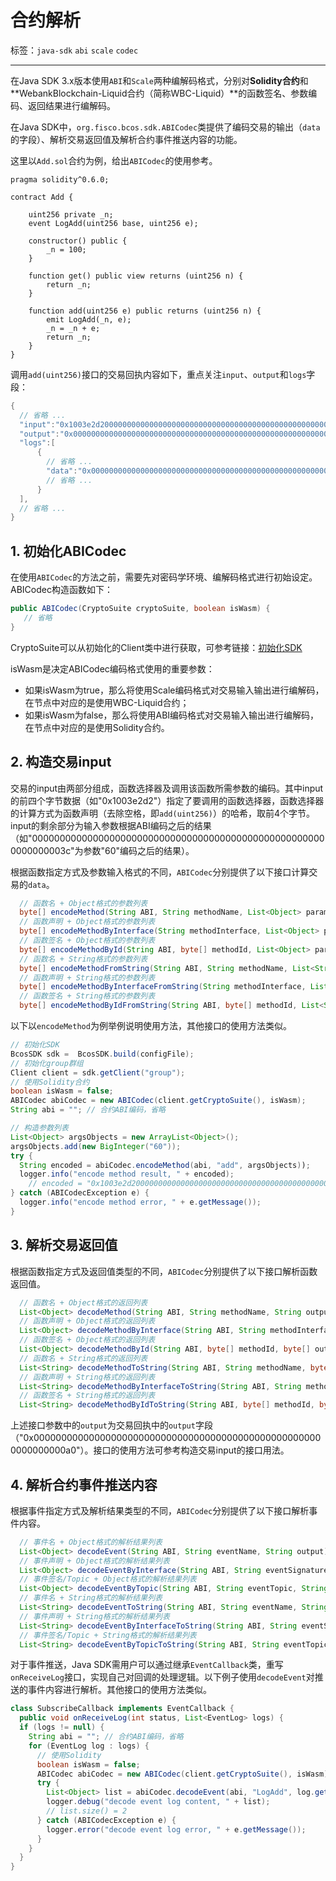 # 合约解析

标签：``java-sdk`` ``abi`` `scale`  ``codec``

----
在Java SDK 3.x版本使用`ABI`和`Scale`两种编解码格式，分别对**Solidity合约**和**WebankBlockchain-Liquid合约（简称WBC-Liquid）**的函数签名、参数编码、返回结果进行编解码。

在Java SDK中，`org.fisco.bcos.sdk.ABICodec`类提供了编码交易的输出（`data`的字段）、解析交易返回值及解析合约事件推送内容的功能。

这里以`Add.sol`合约为例，给出`ABICodec`的使用参考。

```solidity
pragma solidity^0.6.0;

contract Add {

    uint256 private _n;
    event LogAdd(uint256 base, uint256 e);
 
    constructor() public {
        _n = 100;
    }

    function get() public view returns (uint256 n) {
        return _n;
    }

    function add(uint256 e) public returns (uint256 n) {
        emit LogAdd(_n, e);
        _n = _n + e;
        return _n;
    }
}
```

调用`add(uint256)`接口的交易回执内容如下，重点关注`input`、`output`和`logs`字段：

```Java
{
  // 省略 ...
  "input":"0x1003e2d2000000000000000000000000000000000000000000000000000000000000003c",
  "output":"0x00000000000000000000000000000000000000000000000000000000000000a0",
  "logs":[
      {
        // 省略 ... 
        "data":"0x0000000000000000000000000000000000000000000000000000000000000064000000000000000000000000000000000000000000000000000000000000003c",
        // 省略 ...
      }
  ],
  // 省略 ...
}
```

## 1. 初始化ABICodec

在使用`ABICodec`的方法之前，需要先对密码学环境、编解码格式进行初始设定。ABICodec构造函数如下：

```java
public ABICodec(CryptoSuite cryptoSuite, boolean isWasm) {
   // 省略
}
```

CryptoSuite可以从初始化的Client类中进行获取，可参考链接：[初始化SDK](./assemble_transaction.html#sdk)

isWasm是决定ABICodec编码格式使用的重要参数：

- 如果isWasm为true，那么将使用Scale编码格式对交易输入输出进行编解码，在节点中对应的是使用WBC-Liquid合约；
- 如果isWasm为false，那么将使用ABI编码格式对交易输入输出进行编解码，在节点中对应的是使用Solidity合约。

## 2. 构造交易input

交易的input由两部分组成，函数选择器及调用该函数所需参数的编码。其中input的前四个字节数据（如"0x1003e2d2"）指定了要调用的函数选择器，函数选择器的计算方式为函数声明（去除空格，即`add(uint256)`）的哈希，取前4个字节。input的剩余部分为输入参数根据ABI编码之后的结果（如"000000000000000000000000000000000000000000000000000000000000003c"为参数"60"编码之后的结果）。

根据函数指定方式及参数输入格式的不同，`ABICodec`分别提供了以下接口计算交易的`data`。

```Java
  // 函数名 + Object格式的参数列表
  byte[] encodeMethod(String ABI, String methodName, List<Object> params);
  // 函数声明 + Object格式的参数列表
  byte[] encodeMethodByInterface(String methodInterface, List<Object> params)
  // 函数签名 + Object格式的参数列表
  byte[] encodeMethodById(String ABI, byte[] methodId, List<Object> params);
  // 函数名 + String格式的参数列表
  byte[] encodeMethodFromString(String ABI, String methodName, List<String> params);
  // 函数声明 + String格式的参数列表
  byte[] encodeMethodByInterfaceFromString(String methodInterface, List<String> params);
  // 函数签名 + String格式的参数列表
  byte[] encodeMethodByIdFromString(String ABI, byte[] methodId, List<String> params);
```

以下以`encodeMethod`为例举例说明使用方法，其他接口的使用方法类似。

```Java
// 初始化SDK
BcosSDK sdk =  BcosSDK.build(configFile);
// 初始化group群组
Client client = sdk.getClient("group");
// 使用Solidity合约
boolean isWasm = false;
ABICodec abiCodec = new ABICodec(client.getCryptoSuite(), isWasm);
String abi = ""; // 合约ABI编码，省略

// 构造参数列表
List<Object> argsObjects = new ArrayList<Object>();
argsObjects.add(new BigInteger("60"));
try {
  String encoded = abiCodec.encodeMethod(abi, "add", argsObjects));
  logger.info("encode method result, " + encoded);
    // encoded = "0x1003e2d2000000000000000000000000000000000000000000000000000000000000003c"
} catch (ABICodecException e) {
  logger.info("encode method error, " + e.getMessage());
}
```



## 3. 解析交易返回值

根据函数指定方式及返回值类型的不同，`ABICodec`分别提供了以下接口解析函数返回值。

```Java
  // 函数名 + Object格式的返回列表
  List<Object> decodeMethod(String ABI, String methodName, String output)
  // 函数声明 + Object格式的返回列表
  List<Object> decodeMethodByInterface(String ABI, String methodInterface, byte[] output)
  // 函数签名 + Object格式的返回列表
  List<Object> decodeMethodById(String ABI, byte[] methodId, byte[] output)
  // 函数名 + String格式的返回列表
  List<String> decodeMethodToString(String ABI, String methodName, byte[] output)
  // 函数声明 + String格式的返回列表
  List<String> decodeMethodByInterfaceToString(String ABI, String methodInterface, byte[] output)
  // 函数签名 + String格式的返回列表
  List<String> decodeMethodByIdToString(String ABI, byte[] methodId, byte[] output)
```

上述接口参数中的`output`为交易回执中的`output`字段（"0x00000000000000000000000000000000000000000000000000000000000000a0"）。接口的使用方法可参考构造交易input的接口用法。



## 4. 解析合约事件推送内容

根据事件指定方式及解析结果类型的不同，`ABICodec`分别提供了以下接口解析事件内容。

```Java
  // 事件名 + Object格式的解析结果列表
  List<Object> decodeEvent(String ABI, String eventName, String output)
  // 事件声明 + Object格式的解析结果列表
  List<Object> decodeEventByInterface(String ABI, String eventSignature, String output)
  // 事件签名/Topic + Object格式的解析结果列表
  List<Object> decodeEventByTopic(String ABI, String eventTopic, String output)
  // 事件名 + String格式的解析结果列表
  List<String> decodeEventToString(String ABI, String eventName, String output)
  // 事件声明 + String格式的解析结果列表
  List<String> decodeEventByInterfaceToString(String ABI, String eventSignature, String output)
  // 事件签名/Topic + String格式的解析结果列表
  List<String> decodeEventByTopicToString(String ABI, String eventTopic, String output)
```

对于事件推送，Java SDK需用户可以通过继承`EventCallback`类，重写`onReceiveLog`接口，实现自己对回调的处理逻辑。以下例子使用`decodeEvent`对推送的事件内容进行解析。其他接口的使用方法类似。

```Java
class SubscribeCallback implements EventCallback {
  public void onReceiveLog(int status, List<EventLog> logs) {
  if (logs != null) {
    String abi = ""; // 合约ABI编码，省略
    for (EventLog log : logs) {
      // 使用Solidity
      boolean isWasm = false;
      ABICodec abiCodec = new ABICodec(client.getCryptoSuite(), isWasm); // client初始化，省略
      try {
        List<Object> list = abiCodec.decodeEvent(abi, "LogAdd", log.getData());
        logger.debug("decode event log content, " + list);
        // list.size() = 2
      } catch (ABICodecException e) {
        logger.error("decode event log error, " + e.getMessage());
      }
    }
  }
}
```
